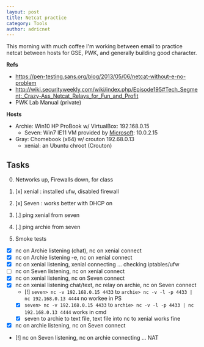 ```yaml
---
layout: post
title: Netcat practice
category: Tools
author: adricnet
---
```


This morning with much coffee I'm working between email to practice netcat between hosts for GSE, PWK, and generally building good character.

**Refs**

* https://pen-testing.sans.org/blog/2013/05/06/netcat-without-e-no-problem
* http://wiki.securityweekly.com/wiki/index.php/Episode195#Tech_Segment:_Crazy-Ass_Netcat_Relays_for_Fun_and_Profit
* PWK Lab Manual (private)

**Hosts**

* Archie: Win10 HP ProBook w/ VirtualBox: 192.168.0.15
  * Seven: Win7 IE11 VM provided by [Microsoft](https://modern.ie/): 10.0.2.15
* Gray: Chomebook (x64) w/ crouton 192.68.0.13
  * xenial: an Ubuntu chroot (Crouton)

Tasks
--

0. Networks up, Firewalls down, for class
  1. [x] xenial : installed ufw, disabled firewall
  1. [x] Seven : works better with DHCP on 
  1. [.] ping xenial from seven
  1. [.] ping archie from seven


1. Smoke tests
  * [x] nc on Archie listening (chat), nc on xenial connect 
  * [x] nc on Archie listening -e, nc on xenial connect
  * [x] nc on xenial listening, xenial connecting ... checking iptables/ufw 
  * [ ] nc on Seven listening, nc on xenial connect
  * [x] nc on xenial listening, nc on Seven connect
  * [x] nc on xenial listening chat/text, nc relay on archie, nc on Seven connect
    * [!] ```seven> nc -v 192.168.0.15 4433``` to ```archie> nc -v -l -p 4433 | nc 192.168.0.13 4444``` no workee in PS
    * [x] ```seven> nc -v 192.168.0.15 4433``` to ```archie> nc -v -l -p 4433 | nc 192.168.0.13 4444``` works in cmd
    * [x] seven to archie to text file, text file into nc to xenial works fine
  * [x] nc on archie listening, nc on Seven connect
  * [!] nc on Seven listening, nc on archie connecting ... NAT
 
